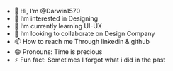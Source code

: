 - 👋 Hi, I’m @Darwin1570
- 👀 I’m interested in Designing
- 🌱 I’m currently learning UI-UX
- 💞️ I’m looking to collaborate on Design Company
- 📫 How to reach me Through linkedin & github
- 😄 Pronouns: Time is precious
- ⚡ Fun fact: Sometimes I forgot what i did in the past

<!---
Darwin1570/Darwin1570 is a ✨ special ✨ repository because its `README.md` (this file) appears on your GitHub profile.
You can click the Preview link to take a look at your changes.
--->
